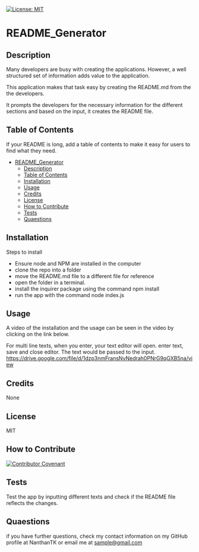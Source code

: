 [![License: MIT](https://img.shields.io/badge/License-MIT-yellow.svg)](https://opensource.org/licenses/MIT)

  # README_Generator

  
  ## Description

  Many developers are busy with creating the applications. However, a well structured set of information adds value to the application.

This application makes that task easy by creating the README.md from the the developers.

It prompts the developers for the necessary information for the different sections and based on the input, it creates the README file. 

## Table of Contents 

If your README is long, add a table of contents to make it easy for users to find what they need.
  
  
- [README\_Generator](#readme_generator)
  - [Description](#description)
  - [Table of Contents](#table-of-contents)
  - [Installation](#installation)
  - [Usage](#usage)
  - [Credits](#credits)
  - [License](#license)
  - [How to Contribute](#how-to-contribute)
  - [Tests](#tests)
  - [Quaestions](#quaestions)

## Installation

Steps to install
  - Ensure node and NPM are installed in the computer
  - clone the repo into a folder
  - move the README.md file to a different file for reference
  - open the folder in a terminal.
  - install the inquirer package using the command npm install
  - run the app with the command node index.js

## Usage

A video of the installation and the usage can be seen in the video by clicking on the link below.

For multi line texts, when you enter, your text editor will open. enter text, save and close editor. The text would be passed to the input.
https://drive.google.com/file/d/1dzp3nmFransNvNedrah0PNrG9qGXB5na/view

## Credits

None

## License

MIT

## How to Contribute

[![Contributor Covenant](https://img.shields.io/badge/Contributor%20Covenant-2.1-4baaaa.svg)](code_of_conduct.md)

## Tests

Test the app by inputting different texts and check if the README file reflects the changes.

## Quaestions

if you have further questions, check my contact information on my GitHub profile at 
NanthanTK 
or
email me at sample@gmail.com
